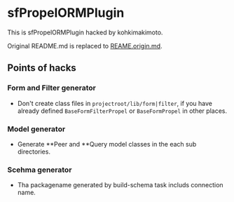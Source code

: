 sfPropelORMPlugin
=================

This is sfPropelORMPlugin hacked by kohkimakimoto.

Original README.md is replaced to [REAME.origin.md](https://github.com/kohkimakimoto/sfPropelORMPlugin/blob/hacked-master/README.origin.md).

## Points of hacks

### Form and Filter generator

 * Don't create class files in `projectroot/lib/form|filter`, if you have already defined `BaseFormFilterPropel` or `BaseFormPropel` in other places.

### Model generator
 
 * Generate **Peer and **Query model classes in the each sub directories.

### Scehma generator

 * Tha packagename generated by build-schema task includs connection name.


